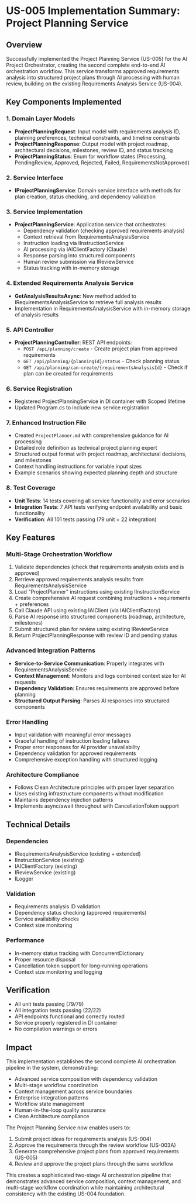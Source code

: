 # US-005 Implementation Summary: Project Planning Service

## Overview
Successfully implemented the Project Planning Service (US-005) for the AI Project Orchestrator, creating the second complete end-to-end AI orchestration workflow. This service transforms approved requirements analysis into structured project plans through AI processing with human review, building on the existing Requirements Analysis Service (US-004).

## Key Components Implemented

### 1. Domain Layer Models
- **ProjectPlanningRequest**: Input model with requirements analysis ID, planning preferences, technical constraints, and timeline constraints
- **ProjectPlanningResponse**: Output model with project roadmap, architectural decisions, milestones, review ID, and status tracking
- **ProjectPlanningStatus**: Enum for workflow states (Processing, PendingReview, Approved, Rejected, Failed, RequirementsNotApproved)

### 2. Service Interface
- **IProjectPlanningService**: Domain service interface with methods for plan creation, status checking, and dependency validation

### 3. Service Implementation
- **ProjectPlanningService**: Application service that orchestrates:
  - Dependency validation (checking approved requirements analysis)
  - Context retrieval from RequirementsAnalysisService
  - Instruction loading via IInstructionService
  - AI processing via IAIClientFactory (Claude)
  - Response parsing into structured components
  - Human review submission via IReviewService
  - Status tracking with in-memory storage

### 4. Extended Requirements Analysis Service
- **GetAnalysisResultsAsync**: New method added to IRequirementsAnalysisService to retrieve full analysis results
- Implementation in RequirementsAnalysisService with in-memory storage of analysis results

### 5. API Controller
- **ProjectPlanningController**: REST API endpoints:
  - `POST /api/planning/create` - Create project plan from approved requirements
  - `GET /api/planning/{planningId}/status` - Check planning status
  - `GET /api/planning/can-create/{requirementsAnalysisId}` - Check if plan can be created for requirements

### 6. Service Registration
- Registered ProjectPlanningService in DI container with Scoped lifetime
- Updated Program.cs to include new service registration

### 7. Enhanced Instruction File
- Created `ProjectPlanner.md` with comprehensive guidance for AI processing
- Detailed role definition as technical project planning expert
- Structured output format with project roadmap, architectural decisions, and milestones
- Context handling instructions for variable input sizes
- Example scenarios showing expected planning depth and structure

### 8. Test Coverage
- **Unit Tests**: 14 tests covering all service functionality and error scenarios
- **Integration Tests**: 7 API tests verifying endpoint availability and basic functionality
- **Verification**: All 101 tests passing (79 unit + 22 integration)

## Key Features

### Multi-Stage Orchestration Workflow
1. Validate dependencies (check that requirements analysis exists and is approved)
2. Retrieve approved requirements analysis results from RequirementsAnalysisService
3. Load "ProjectPlanner" instructions using existing IInstructionService
4. Create comprehensive AI request combining instructions + requirements + preferences
5. Call Claude API using existing IAIClient (via IAIClientFactory)
6. Parse AI response into structured components (roadmap, architecture, milestones)
7. Submit structured plan for review using existing IReviewService
8. Return ProjectPlanningResponse with review ID and pending status

### Advanced Integration Patterns
- **Service-to-Service Communication**: Properly integrates with RequirementsAnalysisService
- **Context Management**: Monitors and logs combined context size for AI requests
- **Dependency Validation**: Ensures requirements are approved before planning
- **Structured Output Parsing**: Parses AI responses into structured components

### Error Handling
- Input validation with meaningful error messages
- Graceful handling of instruction loading failures
- Proper error responses for AI provider unavailability
- Dependency validation for approved requirements
- Comprehensive exception handling with structured logging

### Architecture Compliance
- Follows Clean Architecture principles with proper layer separation
- Uses existing infrastructure components without modification
- Maintains dependency injection patterns
- Implements async/await throughout with CancellationToken support

## Technical Details

### Dependencies
- IRequirementsAnalysisService (existing + extended)
- IInstructionService (existing)
- IAIClientFactory (existing)
- IReviewService (existing)
- ILogger<ProjectPlanningService>

### Validation
- Requirements analysis ID validation
- Dependency status checking (approved requirements)
- Service availability checks
- Context size monitoring

### Performance
- In-memory status tracking with ConcurrentDictionary
- Proper resource disposal
- Cancellation token support for long-running operations
- Context size monitoring and logging

## Verification
- All unit tests passing (79/79)
- All integration tests passing (22/22)
- API endpoints functional and correctly routed
- Service properly registered in DI container
- No compilation warnings or errors

## Impact
This implementation establishes the second complete AI orchestration pipeline in the system, demonstrating:
- Advanced service composition with dependency validation
- Multi-stage workflow coordination
- Context management across service boundaries
- Enterprise integration patterns
- Workflow state management
- Human-in-the-loop quality assurance
- Clean Architecture compliance

The Project Planning Service now enables users to:
1. Submit project ideas for requirements analysis (US-004)
2. Approve the requirements through the review workflow (US-003A)
3. Generate comprehensive project plans from approved requirements (US-005)
4. Review and approve the project plans through the same workflow

This creates a sophisticated two-stage AI orchestration pipeline that demonstrates advanced service composition, context management, and multi-stage workflow coordination while maintaining architectural consistency with the existing US-004 foundation.